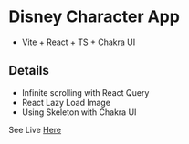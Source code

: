 # Disney Character App
- Vite + React + TS + Chakra UI


## Details
- Infinite scrolling with React Query
- React Lazy Load Image
- Using Skeleton with Chakra UI

See Live  [Here](disney-character-app.vercel.app)
